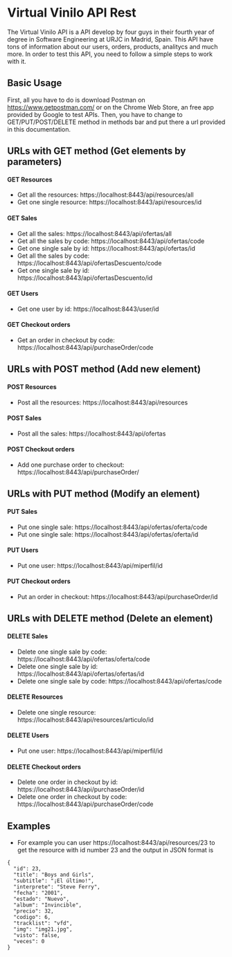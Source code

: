 
# Virtual Vinilo API Rest
The Virtual Vinilo API is a API develop by four guys in their fourth year of degree in Software Engineering at URJC in Madrid, Spain.
This API have tons of information about our users, orders, products, analitycs and much more.
In order to test this API, you need to follow a simple steps to work with it.
## Basic Usage
First, all you have to do is download Postman on https://www.getpostman.com/ or on the Chrome Web Store, an free app provided by Google to test APIs.
Then, you have to change to GET/PUT/POST/DELETE method in methods bar and put there a url provided in this documentation.
## URLs with GET method (Get elements by parameters)
#### GET Resources
* Get all the resources: https://localhost:8443/api/resources/all
* Get one single resource: https://localhost:8443/api/resources/id 
#### GET Sales
* Get all the sales: https://localhost:8443/api/ofertas/all 
* Get all the sales by code: https://localhost:8443/api/ofertas/code 
* Get one single sale by id: https://localhost:8443/api/ofertas/id
* Get all the sales by code: https://localhost:8443/api/ofertasDescuento/code 
* Get one single sale by id: https://localhost:8443/api/ofertasDescuento/id
#### GET Users
* Get one user by id: https://localhost:8443/user/id
#### GET Checkout orders
* Get an order in checkout by code: https://localhost:8443/api/purchaseOrder/code
## URLs with POST method (Add new element)
#### POST Resources
* Post all the resources: https://localhost:8443/api/resources
#### POST Sales
* Post all the sales: https://localhost:8443/api/ofertas
#### POST Checkout orders
* Add one purchase order to checkout: https://localhost:8443/api/purchaseOrder/
## URLs with PUT method (Modify an element)
#### PUT Sales
* Put one single sale: https://localhost:8443/api/ofertas/oferta/code
* Put one single sale: https://localhost:8443/api/ofertas/oferta/id
#### PUT Users
* Put one user: https://localhost:8443/api/miperfil/id
#### PUT Checkout orders
* Put an order in checkout: https://localhost:8443/api/purchaseOrder/id
## URLs with DELETE method (Delete an element)
#### DELETE Sales
* Delete one single sale by code: https://localhost:8443/api/ofertas/oferta/code
* Delete one single sale by id: https://localhost:8443/api/ofertas/ofertas/id
* Delete one single sale by code: https://localhost:8443/api/ofertas/code
#### DELETE Resources
* Delete one single resource: https://localhost:8443/api/resources/articulo/id
#### DELETE Users
* Put one user: https://localhost:8443/api/miperfil/id
#### DELETE Checkout orders
* Delete one order in checkout by id: https://localhost:8443/api/purchaseOrder/id
* Delete one order in checkout by code: https://localhost:8443/api/purchaseOrder/code
## Examples
* For example you can user https://localhost:8443/api/resources/23 to get the resource with id number 23 and the output in JSON format is 
```
{
  "id": 23,
  "title": "Boys and Girls",
  "subtitle": "¡El último!",
  "interprete": "Steve Ferry",
  "fecha": "2001",
  "estado": "Nuevo",
  "album": "Invincible",
  "precio": 32,
  "codigo": 6,
  "tracklist": "vfd",
  "img": "img21.jpg",
  "visto": false,
  "veces": 0
}
```

